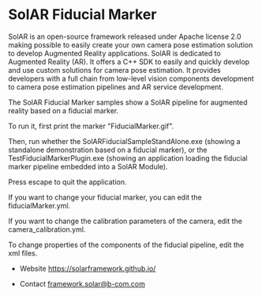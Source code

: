 SolAR Fiducial Marker
=============

SolAR is an open-source framework released under Apache license 2.0 making possible to easily create your own camera pose estimation solution to develop Augmented Reality applications. 
SolAR is dedicated to Augmented Reality (AR).
It offers a C++ SDK to easily and quickly develop and use custom solutions for camera pose estimation. It provides developers with a full chain from low-level vision components development to camera pose estimation pipelines and AR service development.

The SolAR Fiducial Marker samples show a SolAR pipeline for augmented reality based on a fiducial marker.

To run it, first print the marker "FiducialMarker.gif".

Then, run whether the SolARFiducialSampleStandAlone.exe (showing a standalone demonstration based on a fiducial marker), or the TestFiducialMarkerPlugin.exe (showing an application loading the fiducial marker pipeline embedded into a SolAR Module).

Press escape to quit the application.

If you want to change your fiducial marker, you can edit the fiducialMarker.yml.

If you want to change the calibration parameters of the camera, edit the camera_calibration.yml.

To change properties of the components of the fiducial pipeline, edit the xml files.


*   Website https://solarframework.github.io/

*   Contact framework.solar@b-com.com


